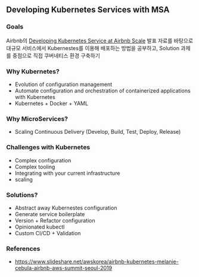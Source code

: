## Developing Kubernetes Services with MSA

### Goals
Airbnb의 [Developing Kubernetes Service at Airbnb Scale](https://www.slideshare.net/awskorea/airbnb-kubernetes-melanie-cebula-airbnb-aws-summit-seoul-2019) 발표 자료를 바탕으로 대규모 서비스에서 Kubernestes를 이용해 배포하는 방법을 공부하고, Solution 과제를 중점으로 직접 쿠버네티스 환경 구축하기

### Why Kubernetes?
- Evolution of configuration management
- Automate configuration and orchestration of containerized applications with Kubernetes
- Kubernetes + Docker + YAML

### Why MicroServices?
- Scaling Continuous Delivery (Develop, Build, Test, Deploy, Release)

### Challenges with Kubernetes
- Complex configuration
- Complex tooling
- Integrating with your current infrastructure
- scaling

### Solutions?
- Abstract away Kubernestes configuration
- Generate service boilerplate
- Version + Refactor configuration
- Opinionated kubectl
- Custom CI/CD + Validation

### References
- https://www.slideshare.net/awskorea/airbnb-kubernetes-melanie-cebula-airbnb-aws-summit-seoul-2019